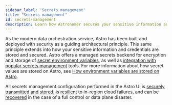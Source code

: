 ```yaml
---
sidebar_label: 'Secrets management'
title: "Secrets management"
id: secrets-management
description: Learn how Astronomer secures your sensitive information and supports secrets management integration
---
```


As the modern data orchestration service, Astro has been built and deployed with security as a guiding architectural principle. This same principle extends into how your sensitive information and credentials are stored and secured. Astro offers a managed secrets backend for encryption and storage of [secret environment variables](manage-env-vars.md), as well as [integration with popular secrets management](secrets-backend.md) tools. For more information about how secret values are stored on Astro, see [How environment variables are stored on Astro](environment-variables.md#how-environment-variables-are-stored-in-the-cloud-ui).

All secrets management configuration performed in the Astro UI is [securely transmitted and stored](data-protection.md), is [resilient](resilience.md) to in-region cloud failures, and can be [recovered](disaster-recovery.md) in the case of a full control or data plane disaster.
